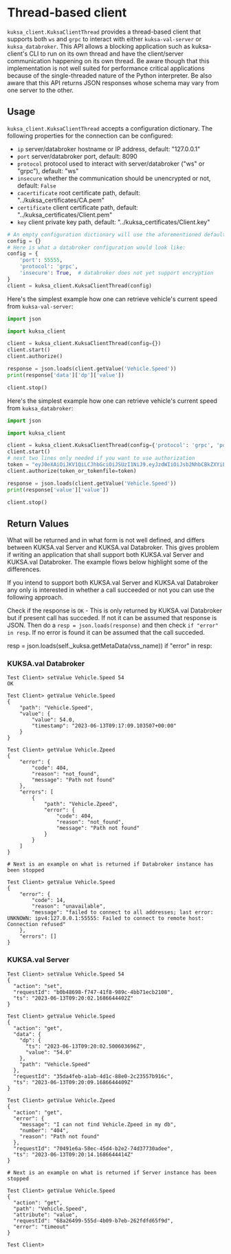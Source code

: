 # Thread-based client

`kuksa_client.KuksaClientThread` provides a thread-based client that supports both `ws` and `grpc` to interact with either `kuksa-val-server` or `kuksa_databroker`.
This API allows a blocking application such as kuksa-client's CLI to run on its own thread and have the client/server communication happening on its own thread.
Be aware though that this implementation is not well suited for performance critical applications because of the single-threaded nature of the Python interpreter.
Be also aware that this API returns JSON responses whose schema may vary from one server to the other.

## Usage

`kuksa_client.KuksaClientThread` accepts a configuration dictionary. The following properties for the connection can be configured:
- `ip` server/databroker hostname or IP address, default: "127.0.0.1"
- `port` server/databroker port, default: 8090
- `protocol` protocol used to interact with server/databroker ("ws" or "grpc"), default: "ws"
- `insecure` whether the communication should be unencrypted or not, default: `False`
- `cacertificate` root certificate path, default: "../kuksa_certificates/CA.pem"
- `certificate` client certificate path, default: "../kuksa_certificates/Client.pem"
- `key` client private key path, default: "../kuksa_certificates/Client.key"

```python
# An empty configuration dictionary will use the aforementioned default values:
config = {}
# Here is what a databroker configuration would look like:
config = {
    'port': 55555,
    'protocol': 'grpc',
    'insecure': True,  # databroker does not yet support encryption
}
client = kuksa_client.KuksaClientThread(config)
```

Here's the simplest example how one can retrieve vehicle's current speed from `kuksa-val-server`:

```python
import json

import kuksa_client

client = kuksa_client.KuksaClientThread(config={})
client.start()
client.authorize()

response = json.loads(client.getValue('Vehicle.Speed'))
print(response['data']['dp']['value'])

client.stop()
```

Here's the simplest example how one can retrieve vehicle's current speed from `kuksa_databroker`:

```python
import json

import kuksa_client

client = kuksa_client.KuksaClientThread(config={'protocol': 'grpc', 'port': 55555, 'insecure': True})
client.start()
# next two lines only needed if you want to use authorization
token = "eyJ0eXAiOiJKV1QiLCJhbGciOiJSUzI1NiJ9.eyJzdWIiOiJsb2NhbCBkZXYiLCJpc3MiOiJjcmVhdGVUb2tlbi5weSIsImF1ZCI6WyJrdWtzYS52YWwiXSwiaWF0IjoxNTE2MjM5MDIyLCJleHAiOjE3NjcyMjU1OTksInNjb3BlIjoicHJvdmlkZSJ9.OJWzTvDjcmeWyg3vmBR5TEtqYaHq8HrpFLlTKZAfDBAQBUHpyUEboJ97jfWuWgBnTpnfboyfAbwvLqo6bEVZ6tXzF8n9LtW6HmPbIWoDqXuobM2grUCVaGKuOcnCpMCQYChziqHbYwRJYP9nkYgbQU1kE4dN7880Io4xzq0GEbWksB2CVpOoExQUmCZpCohPs-XEkdmXhcUKnWnOeiSsRGKusx987vpY_WOXh6WE7DfJgzAgpPDo33qI7zQuTzUILORQsiHmsrQO0-zcvokNjaQUzlt5ETZ7MQLCtiUQaN0NMbDMCWkmSfNvZ5hKCNbfr2FaiMzrGBOQdvQiFo-DqZKGNweaGpufYXuaKfn3SXKoDr8u1xDE5oKgWMjxDR9pQYGzIF5bDXITSywCm4kN5DIn7e2_Ga28h3rBl0t0ZT0cwlszftQRueDTFcMns1u9PEDOqf7fRrhjq3zqpxuMAoRANVd2z237eBsS0AvdSIxL52N4xO8P_h93NN8Vaum28fTPxzm8p9WlQh4mgUelggtT415hLcxizx15ARIRG0RiW91Pglzt4WRtXHnsg93Ixd3yXXzZ2i4Y0hqhj_L12SsXunK2VxKup2sFCQz6wM-t_7ADmNYcs80idzsadY8rYKDV8N1WqOOd4ANG_nzWa86Tyu6wAwhDVag5nbFmLZQ"
client.authorize(token_or_tokenfile=token)

response = json.loads(client.getValue('Vehicle.Speed'))
print(response['value']['value'])

client.stop()
```

## Return Values

What will be returned and in what form is not well defined, and differs between KUKSA.val Server and KUKSA.val Databroker.
This gives problem if writing an application that shall support both KUKSA.val Server and KUKSA.val Databroker.
The example flows below highlight some of the differences.

If you intend to support both KUKSA.val Server and KUKSA.val Databroker any only is interested in whether a call
succeeded or not you can use the following approach.

Check if the response is `OK` - This is only returned by KUKSA.val Databroker but if present call has succeded.
If not it can be assumed that response is JSON.
Then do a `resp = json.loads(response)` and then check `if "error" in resp`. If no error is found it can be assumed
that the call succeded.

 resp = json.loads(self._kuksa.getMetaData(vss_name))
        if "error" in resp:


### KUKSA.val Databroker

```
Test Client> setValue Vehicle.Speed 54
OK

Test Client> getValue Vehicle.Speed
{
    "path": "Vehicle.Speed",
    "value": {
        "value": 54.0,
        "timestamp": "2023-06-13T09:17:09.103507+00:00"
    }
}

Test Client> getValue Vehicle.Zpeed
{
    "error": {
        "code": 404,
        "reason": "not_found",
        "message": "Path not found"
    },
    "errors": [
        {
            "path": "Vehicle.Zpeed",
            "error": {
                "code": 404,
                "reason": "not_found",
                "message": "Path not found"
            }
        }
    ]
}

# Next is an example on what is returned if Databroker instance has been stopped

Test Client> getValue Vehicle.Speed
{
    "error": {
        "code": 14,
        "reason": "unavailable",
        "message": "failed to connect to all addresses; last error: UNKNOWN: ipv4:127.0.0.1:55555: Failed to connect to remote host: Connection refused"
    },
    "errors": []
}
```

### KUKSA.val Server

```
Test Client> setValue Vehicle.Speed 54
{
  "action": "set",
  "requestId": "b0b48698-f747-41f8-989c-4bb71ecb2108",
  "ts": "2023-06-13T09:20:02.1686644402Z"
}

Test Client> getValue Vehicle.Speed
{
  "action": "get",
  "data": {
    "dp": {
      "ts": "2023-06-13T09:20:02.500603696Z",
      "value": "54.0"
    },
    "path": "Vehicle.Speed"
  },
  "requestId": "35da4feb-a1ab-4d1c-88e0-2c23557b916c",
  "ts": "2023-06-13T09:20:09.1686644409Z"
}

Test Client> getValue Vehicle.Zpeed
{
  "action": "get",
  "error": {
    "message": "I can not find Vehicle.Zpeed in my db",
    "number": "404",
    "reason": "Path not found"
  },
  "requestId": "70491e6a-58ec-45d4-b2e2-74d37730adee",
  "ts": "2023-06-13T09:20:14.1686644414Z"
}

# Next is an example on what is returned if Server instance has been stopped

Test Client> getValue Vehicle.Speed
{
  "action": "get",
  "path": "Vehicle.Speed",
  "attribute": "value",
  "requestId": "68a26499-555d-4b09-b7eb-262fdfd65f9d",
  "error": "timeout"
}

Test Client> 
```
